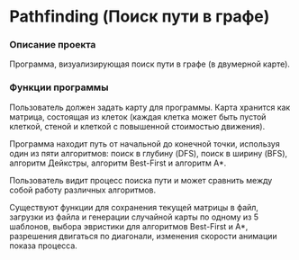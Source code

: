 # Pathfinding (Поиск пути в графе)
### Описание проекта
Программа, визуализирующая поиск пути в графе (в двумерной карте).
### Функции программы
Пользователь должен задать карту для программы. Карта хранится как матрица, состоящая из клеток (каждая клетка может быть пустой клеткой, стеной и клеткой с повышенной стоимостью движения).

Программа находит путь от начальной до конечной точки, используя один из пяти алгоритмов: поиск в глубину (DFS), поиск в ширину (BFS), алгоритм Дейкстры, алгоритм Best-First и алгоритм A*.

Пользователь видит процесс поиска пути и может сравнить между собой работу различных алгоритмов.

Существуют функции для сохранения текущей матрицы в файл, загрузки из файла и генерации случайной карты по одному из 5 шаблонов, выбора эвристики для алгоритмов Best-First и A*, разрешения двигаться по диагонали, изменения скорости анимации показа процесса.